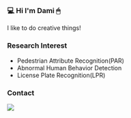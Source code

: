 ### 💻 Hi I'm Dami 🖱
I like to do creative things!
<br>

### Research Interest
- Pedestrian Attribute Recognition(PAR)  
- Abnormal Human Behavior Detection  
- License Plate Recognition(LPR)

### Contact
<a href="mailto:onemoredami@gmail.com"><img src="https://img.shields.io/badge/Gmail-d14836?style=flat-square&logo=Gmail&logoColor=white&link=onemoredami@gmail.com"/></a>
<br>
